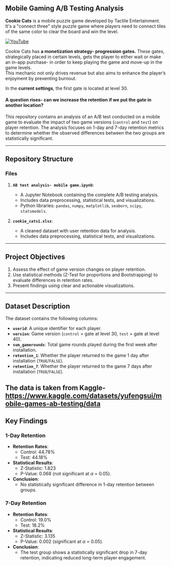 ## Mobile Gaming A/B Testing Analysis

**Cookie Cats** is a mobile puzzle game developed by Tactile Entertainment. It's a "connect three" style puzzle game where players need to connect tiles of the same color to clear the board and win the level.<br>


[![YouTube](https://img.shields.io/badge/YouTube-Click_to_watch-red?logo=youtube)](https://www.youtube.com/embed/GaP5f0jVTWE?si=YNYwm3SSV6Z57LhD)

Cookie Cats has **a monetization strategy- progression gates.** These gates, strategically placed in certain levels, gets the player to either wait or make an in-app purchase- in order to keep playing the game and move-up in the game levels.<br>
This mechanic not only drives revenue but also aims to enhance the player’s enjoyment by preventing burnout.

In the **current settings**, the first gate is located at level 30.<br>
<h4>A question rises- can we increase the retention if we put the gate in another location?</h4>


This repository contains an analysis of an A/B test conducted on a mobile game to evaluate the impact of two game versions (`control` and `test`) on player retention. The analysis focuses on 1-day and 7-day retention metrics to determine whether the observed differences between the two groups are statistically significant.

---

## **Repository Structure**

### **Files**
1. **`AB test analysis- mobile game.ipynb`**:
   - A Jupyter Notebook containing the complete A/B testing analysis.
   - Includes data preprocessing, statistical tests, and visualizations.
   - Python libraries: `pandas`, `numpy`, `matplotlib`, `seaborn`, `scipy`, `statsmodels`.

2. **`cookie_cats1.xlsx`**:
   - A cleaned dataset with user retention data for analysis.
   - Includes data preprocessing, statistical tests, and visualizations.

---

## **Project Objectives**
1. Assess the effect of game version changes on player retention.
2. Use statistical methods (Z-Test for proportions and Bootstrapping) to evaluate differences in retention rates.
3. Present findings using clear and actionable visualizations.

---

## **Dataset Description**
The dataset contains the following columns:
- **`userid`**: A unique identifier for each player.
- **`version`**: Game version (`control` = gate at level 30, `test` = gate at level 40).
- **`sum_gamerounds`**: Total game rounds played during the first week after installation.
- **`retention_1`**: Whether the player returned to the game 1 day after installation (`TRUE`/`FALSE`).
- **`retention_7`**: Whether the player returned to the game 7 days after installation (`TRUE`/`FALSE`).

The data is taken from Kaggle- https://www.kaggle.com/datasets/yufengsui/mobile-games-ab-testing/data
---

## **Key Findings**

### **1-Day Retention**
- **Retention Rates**:
  - Control: 44.78%
  - Test: 44.18%
- **Statistical Results**:
  - Z-Statistic: 1.823
  - P-Value: 0.068 (not significant at $\alpha$ = 0.05).
- **Conclusion**:
  - No statistically significant difference in 1-day retention between groups.

### **7-Day Retention**
- **Retention Rates**:
  - Control: 19.0%
  - Test: 18.2%
- **Statistical Results**:
  - Z-Statistic: 3.135
  - P-Value: 0.002 (significant at $\alpha$ = 0.05).
- **Conclusion**:
  - The test group shows a statistically significant drop in 7-day retention, indicating reduced long-term player engagement.
